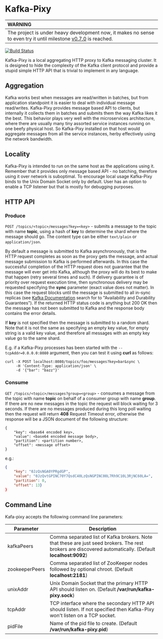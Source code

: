 # Kafka-Pixy

| **WARNING**                                                                          |
| :----------------------------------------------------------------------------------- |
| The project is under heavy development now, it makes no sense to even try it until milestone [v0.7.0](https://github.com/mailgun/kafka-pixy/milestones/v0.7.0) is reached. |

[![Build Status](https://travis-ci.org/mailgun/kafka-pixy.svg?branch=master)](https://travis-ci.org/mailgun/kafka-pixy)

Kafka-Pixy is a local aggregating HTTP proxy to Kafka messaging cluster. It is
designed to hide the complexity of the Kafka client protocol and provide a
stupid simple HTTP API that is trivial to implement in any language.

## Aggregation
Kafka works best when messages are read/written in batches, but from application
standpoint it is easier to deal with individual message read/writes. Kafka-Pixy
provides message based API to clients, but internally it collects them in
batches and submits them the way Kafka likes it the best. This behavior plays
very well with the microservices architecture, where there are usually many tiny
assorted service instances running on one beefy physical host. So Kafka-Pixy
installed on that host would aggregate messages from all the service instances,
herby effectively using the network bandwidth.

## Locality
Kafka-Pixy is intended to run on the same host as the applications using it.
Remember that it provides only message based API - no batching, therefore using
it over network is suboptimal. To encourage local usage Kafka-Pixy binds to
the Unix Domain Socket only by default. User has an option to enable a TCP
listener but that is mostly for debugging purposes.

## HTTP API

### Produce

`POST /topics/<topic>/messages?key=<key>` - submits a message to the topic with
name **topic**, using a hash of **key** to determine the shard where the message
should go. The content type can be either `text/plain` or `application/json`. 

By default a message is submitted to Kafka asynchronously, that is the HTTP
request completes as soon as the proxy gets the message, and actual message
submission to Kafka is performed afterwards. In this case the successful
completion of the HTTP request does not guarantee that the message will ever
get into Kafka, although the proxy will do its best to make that happen (retry
several times and such). If delivery guarantee is of priority over request
execution time, then synchronous delivery may be requested specifying the
**sync** parameter (exact value does not matter). In this case the request
blocks until the message is submitted to all in-sync replicas
(see [Kafka Documentation](http://kafka.apache.org/documentation.html) search
for to "Availability and Durability Guarantees"). If the returned HTTP
status code is anything but 200 OK then the message has not been submitted to
Kafka and the response body contains the error details.

If **key** is not specified then the message is submitted to a random shard.
Note that it is not the same as specifying an empty key value, for empty string
is a valid key value, and therefore all messages with an empty key value go to
the same shard.

E.g. if a Kafka-Pixy processes has been started with the `--tcpAddr=0.0.0.0:8080`
argument, then you can test it using **curl** as follows:

```
curl -X POST localhost:8080/topics/foo/messages?key=bar&sync \
     -H 'Content-Type: application/json' \
     -d '{"bar": "bazz"}'
```

### Consume

`GET /topics/<topic>/messages?group=<group>` - consumes a message from the topic
with name **topic** on behalf of a consumer group with name **group**. If there
are no new messages in the topic the request will block waiting for 3 seconds.
If there are no messages produced during this long poll waiting then the request
will return **408** Request Timeout error, otherwise the response will be a JSON
document of the following structure:

```
{
    "key": <base64 encoded key>,
    "value": <base64 encoded message body>,
    "partition": <partition number>,
    "offset": <message offset>
}
```
e.g.:
```json
{
    "key": "0JzQsNGA0YPRgdGP",
    "value": "0JzQvtGPINC70Y7QsdC40LzQsNGPINC00L7Rh9C10L3RjNC60LA=",
    "partition": 0,
    "offset": 13}
}
```

## Command Line

Kafa-pixy accepts the following command line parameters:

 Parameter      | Description
----------------|-------------------------------------------------------------------
 kafkaPeers     | Comma separated list of Kafka brokers. Note that these are just seed brokers. The rest brokers are discovered automatically. (Default **localhost:9092**)
 zookeeperPeers | Comma separated list of ZooKeeper nodes followed by optional chroot. (Default **localhost:2181**)
 unixAddr       | Unix Domain Socket that the primary HTTP API should listen on. (Default **/var/run/kafka-pixy.sock**)
 tcpAddr        | TCP interface where the secondary HTTP API should listen. If not specified then Kafka-Pixy won't listen on a TCP socket.
 pidFile        | Name of the pid file to create. (Default **/var/run/kafka-pixy.pid**)
